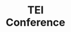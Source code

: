 ---
layout: none
title: TEI <br> Conference
description: "Paper Track <br> Peer Reviewer (2022)"
img: assets/collaborations/reviewer/tei.png
importance: 101
permalink:  collaborations/#
category: reviewer
---